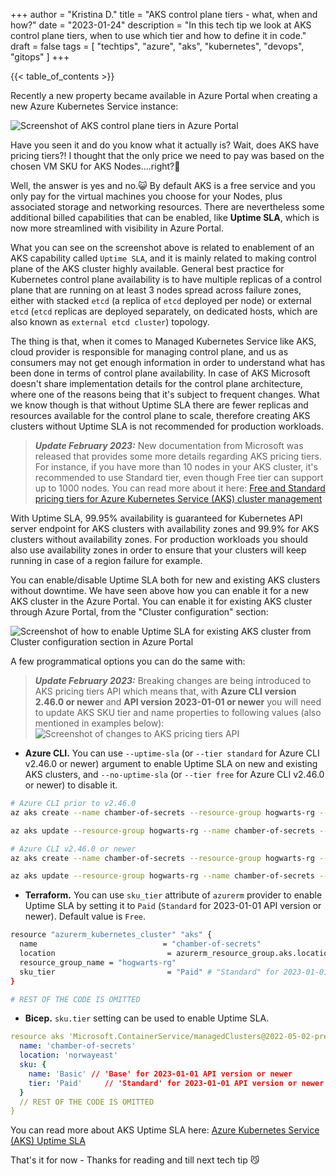 +++
author = "Kristina D."
title = "AKS control plane tiers - what, when and how?"
date = "2023-01-24"
description = "In this tech tip we look at AKS control plane tiers, when to use which tier and how to define it in code."
draft = false
tags = [
    "techtips",
    "azure",
    "aks",
    "kubernetes",
    "devops",
    "gitops"
]
+++

{{< table_of_contents >}}

Recently a new property became available in Azure Portal when creating a new Azure Kubernetes Service instance:

![Screenshot of AKS control plane tiers in Azure Portal](../../images/tech_tips/aks_tiers_portal.png)

Have you seen it and do you know what it actually is? Wait, does AKS have pricing tiers?! I thought that the only price we need to pay was based on the chosen VM SKU for AKS Nodes....right?🤨

Well, the answer is yes and no.😺 By default AKS is a free service and you only pay for the virtual machines you choose for your Nodes, plus associated storage and networking resources. There are nevertheless some additional billed capabilities that can be enabled, like **Uptime SLA**, which is now more streamlined with visibility in Azure Portal.

What you can see on the screenshot above is related to enablement of an AKS capability called ```Uptime SLA```, and it is mainly related to making control plane of the AKS cluster highly available. General best practice for Kubernetes control plane availability is to have multiple replicas of a control plane that are running on at least 3 nodes spread across failure zones, either with stacked ```etcd``` (a replica of ```etcd``` deployed per node) or external ```etcd``` (```etcd``` replicas are deployed separately, on dedicated hosts, which are also known as ```external etcd cluster```) topology.

The thing is that, when it comes to Managed Kubernetes Service like AKS, cloud provider is responsible for managing control plane, and us as consumers may not get enough information in order to understand what has been done in terms of control plane availability. In case of AKS Microsoft doesn't share implementation details for the control plane architecture, where one of the reasons being that it's subject to frequent changes. What we know though is that without Uptime SLA there are fewer replicas and resources available for the control plane to scale, therefore creating AKS clusters without Uptime SLA is not recommended for production workloads.

> ***Update February 2023:*** New documentation from Microsoft was released that provides some more details regarding AKS pricing tiers. For instance, if you have more than 10 nodes in your AKS cluster, it's recommended to use Standard tier, even though Free tier can support up to 1000 nodes. You can read more about it here: [Free and Standard pricing tiers for Azure Kubernetes Service (AKS) cluster management](https://learn.microsoft.com/en-us/azure/aks/free-standard-pricing-tiers)

With Uptime SLA, 99.95% availability is guaranteed for Kubernetes API server endpoint for AKS clusters with availability zones and 99.9% for AKS clusters without availability zones. For production workloads you should also use availability zones in order to ensure that your clusters will keep running in case of a region failure for example.

You can enable/disable Uptime SLA both for new and existing AKS clusters without downtime. We have seen above how you can enable it for a new AKS cluster in the Azure Portal. You can enable it for existing AKS cluster through Azure Portal, from the "Cluster configuration" section:

![Screenshot of how to enable Uptime SLA for existing AKS cluster from Cluster configuration section in Azure Portal](../../images/tech_tips/aks_sla_existing.png)

A few programmatical options you can do the same with:

> ***Update February 2023:*** Breaking changes are being introduced to AKS pricing tiers API which means that, with **Azure CLI version 2.46.0 or newer** and **API version 2023-01-01 or newer** you will need to update AKS SKU tier and name properties to following values (also mentioned in examples below): ![Screenshot of changes to AKS pricing tiers API](../../images/tech_tips/aks_sla_api_changes.png)

- **Azure CLI.** You can use ```--uptime-sla``` (or ```--tier standard``` for Azure CLI v2.46.0 or newer) argument to enable Uptime SLA on new and existing AKS clusters, and ```--no-uptime-sla``` (or ```--tier free``` for Azure CLI v2.46.0 or newer) to disable it.

``` bash
# Azure CLI prior to v2.46.0
az aks create --name chamber-of-secrets --resource-group hogwarts-rg --uptime-sla

az aks update --resource-group hogwarts-rg --name chamber-of-secrets --uptime-sla

# Azure CLI v2.46.0 or newer
az aks create --name chamber-of-secrets --resource-group hogwarts-rg --tier standard

az aks update --resource-group hogwarts-rg --name chamber-of-secrets --tier standard
```

- **Terraform.** You can use ```sku_tier``` attribute of ```azurerm``` provider to enable Uptime SLA by setting it to ```Paid``` (```Standard``` for 2023-01-01 API version or newer). Default value is ```Free```.

``` bash
resource "azurerm_kubernetes_cluster" "aks" {
  name                            = "chamber-of-secrets"
  location                         = azurerm_resource_group.aks.location
  resource_group_name = "hogwarts-rg"
  sku_tier                         = "Paid" # "Standard" for 2023-01-01 API version or newer
}

# REST OF THE CODE IS OMITTED
```

- **Bicep.** ```sku.tier``` setting can be used to enable Uptime SLA.

``` yaml
resource aks 'Microsoft.ContainerService/managedClusters@2022-05-02-preview' = {
  name: 'chamber-of-secrets'
  location: 'norwayeast'
  sku: {
    name: 'Basic' // 'Base' for 2023-01-01 API version or newer
    tier: 'Paid'     // 'Standard' for 2023-01-01 API version or newer
  }
  // REST OF THE CODE IS OMITTED
}
```

You can read more about AKS Uptime SLA here: [Azure Kubernetes Service (AKS) Uptime SLA](https://learn.microsoft.com/en-us/azure/aks/uptime-sla)

That\'s it for now - Thanks for reading and till next tech tip 😼
